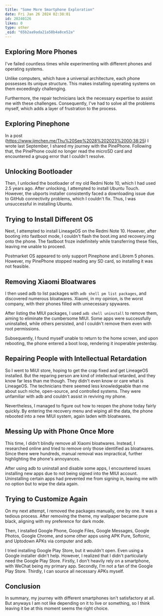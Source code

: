 ```yaml
---
title: "Some More Smartphone Exploration"
date: Fri Jan 26 2024 02:38:01
id: 20240126
likes: 0
type: other
_oid: "65b2aa9ada21a58b4a8ce52a"
---
```

## Exploring More Phones

I've failed countless times while experimenting with different phones
and operating systems.

Unlike computers, which have a universal architecture, each phone
possesses its unique structure. This makes installing operating systems
on them exceedingly challenging.

Furthermore, the repair technicians lack the necessary expertise to
assist me with these challenges. Consequently, I've had to solve all the
problems myself, which adds a layer of frustration to the process.

## Exploring Pinephone

In a post (<https://www.jimchen.me/Thu%20Sep%2028%202023%2000:38:25>) I
wrote last September, I shared my journey with the PinePhone. Following
that, the PinePhone could no longer read the microSD card and
encountered a gnupg error that I couldn't resolve.

## Unlocking Bootloader

Then, I unlocked the bootloader of my old Redmi Note 10, which I had
used 2.5 years ago. After unlocking, I attempted to install Ubuntu
Touch. However, the ubports installer consistently faced a downloading
issue due to GitHub connectivity problems, which I couldn't fix. Thus, I
was unsuccessful in installing Ubuntu.

## Trying to Install Different OS

Next, I attempted to install LineageOS on the Redmi Note 10. However,
after booting into fastboot mode, I couldn't flash the boot.img and
recovery.img onto the phone. The fastboot froze indefinitely while
transferring these files, leaving me unable to proceed.

Postmarket OS appeared to only support Pinephone and Librem 5 phones.
However, my PinePhone stopped reading any SD card, so installing it was
not feasible.

## Removing Xiaomi Bloatwares

I then used adb to list packages with `adb shell pm list packages`, and
discovered numerous bloatwares. Xiaomi, in my opinion, is the worst
company, with their phones filled with unnecessary spywares.

After listing the MIUI packages, I used `adb shell uninstall` to remove
them, aiming to eliminate the cumbersome MIUI. Some apps were
successfully uninstalled, while others persisted, and I couldn't remove
them even with root permissions.

Subsequently, I found myself unable to return to the home screen, and
upon rebooting, the phone entered a boot loop, rendering it inoperable
yesterday.

## Repairing People with Intellectual Retardation

So I went to MiUI store, hoping to get the crap fixed and get LineageOS
installed. But the reparing person are kind of intellectual retarded,
and they know far less than me though. They didn't even know or care
what is LineageOS. The technicians there seemed less knowledgeable than
me about such niche, open-source, and controlled systems. They were
unfamiliar with adb and couldn't assist in reviving my phone.

Nevertheless, I managed to figure out how to reopen the phone today
fairly quickly. By entering the recovery menu and wiping all the data,
the phone rebooted into a new MIUI system, again laden with bloatwares.

## Messing Up with Phone Once More

This time, I didn't blindly remove all Xiaomi bloatwares. Instead, I
researched online and tried to remove only those identified as
bloatwares. Since there were hundreds, manual removal was impractical,
further highlighting the phone's annoyances.

After using adb to uninstall and disable some apps, I encountered issues
installing new apps due to not being signed into the MIUI account.
Uninstalling certain apps had prevented me from signing in, leaving me
with no option but to wipe the data again.

## Trying to Customize Again

On my next attempt, I removed the packages manually, one by one. It was
a tedious process. After removing the theme, my wallpaper became pure
black, aligning with my preference for dark mode.

Then, I installed Google Phone, Google Files, Google Messages, Google
Photos, Google Chrome, and some other apps using APK Pure, Softonic, and
Uptodown APKs via computer and adb.

I tried installing Google Play Store, but it wouldn't open. Even using a
Google installer didn't help. However, I realized that I didn't
particularly need the Google Play Store. Firstly, I don't heavily rely
on a smartphone, with WeChat being my primary app. Secondly, I'm not a
fan of the Google Play Store. Thirdly, I can source all necessary APKs
myself.

## Conclusion

In summary, my journey with different smartphones isn't satisfactory at
all. But anyways I am not like depending on it to live or something, so
I think leaving it be at this moment seems the right choice.
